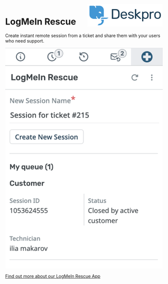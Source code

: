 <img align="right" alt="Deskpro" src="https://raw.githubusercontent.com/DeskproApps/space/master/docs/assets/deskpro-logo.svg" />

# LogMeIn Rescue

Create instant remote session from a ticket and share them with your users who need support.

![LogMeIn Rescue - Deskpro](./docs/assets/screenshot.png)

[Find out more about our LogMeIn Rescue App](https://www.deskpro.com/apps/logmein-rescue)
